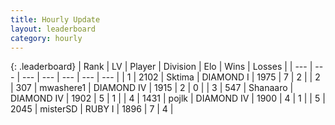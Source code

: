 ```yaml
---
title: Hourly Update
layout: leaderboard
category: hourly
---
```


{: .leaderboard}
| Rank | LV | Player | Division | Elo | Wins | Losses |
| --- | --- | --- | --- | --- | --- | --- |
| <span data-change="0">1</span> | 2102 | <span title="ID: 353063">Sktima</span> | DIAMOND I | <span data-change="-2">1975</span> | <span data-change="1">7</span> | <span data-change="1">2</span> |
| <span data-change="-">2</span> | 307 | <span title="ID: 725963">mwashere1</span> | DIAMOND IV | <span data-change="-">1915</span> | <span data-change="-">2</span> | <span data-change="-">0</span> |
| <span data-change="4">3</span> | 547 | <span title="ID: 152948">Shanaaro</span> | DIAMOND IV | <span data-change="33">1902</span> | <span data-change="3">5</span> | <span data-change="0">1</span> |
| <span data-change="-">4</span> | 1431 | <span title="ID: 4783">pojlk</span> | DIAMOND IV | <span data-change="-">1900</span> | <span data-change="-">4</span> | <span data-change="-">1</span> |
| <span data-change="-3">5</span> | 2045 | <span title="ID: 453695">misterSD</span> | RUBY I | <span data-change="0">1896</span> | <span data-change="0">7</span> | <span data-change="0">4</span> |